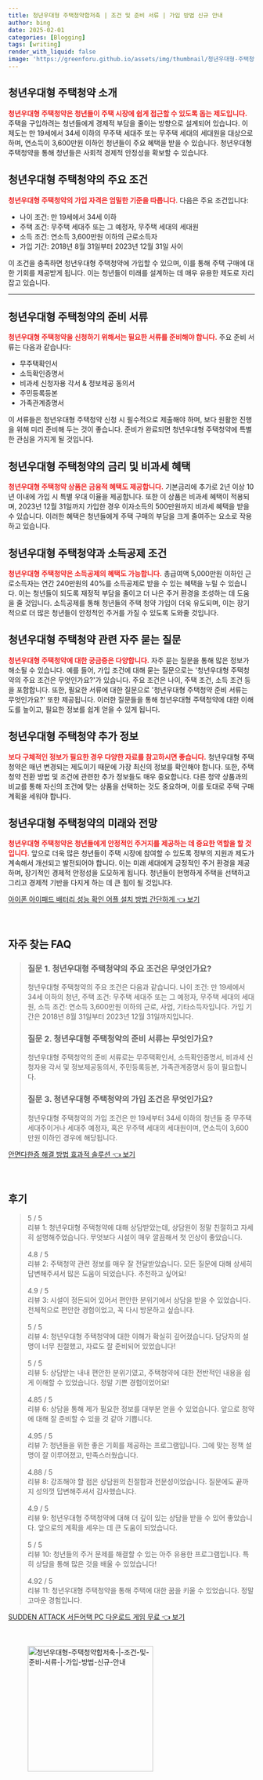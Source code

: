 ```yaml
---
title: 청년우대형 주택청약합저축 | 조건 및 준비 서류 | 가입 방법 신규 안내
author: bing
date: 2025-02-01
categories: [Blogging]
tags: [writing]
render_with_liquid: false
image: 'https://greenforu.github.io/assets/img/thumbnail/청년우대형-주택청약합저축-|-조건-및-준비-서류-|-가입-방법-신규-안내.webp'
---
```



<h2 id='청년우대형_주택청약_소개'>청년우대형 주택청약 소개</h2>

<p><b><span style="color: #ee2323;">청년우대형 주택청약은 청년들이 주택 시장에 쉽게 접근할 수 있도록 돕는 제도입니다.</span></b> 주택을 구입하려는 청년들에게 경제적 부담을 줄이는 방향으로 설계되어 있습니다. 이 제도는 만 19세에서 34세 이하의 무주택 세대주 또는 무주택 세대의 세대원을 대상으로 하며, 연소득이 3,600만원 이하인 청년들이 주요 혜택을 받을 수 있습니다. 청년우대형 주택청약을 통해 청년들은 사회적 경제적 안정성을 확보할 수 있습니다.</p>

<h2 id='청년우대형_주택청약_조건'>청년우대형 주택청약의 주요 조건</h2>

<p><b><span style="color: #ee2323;">청년우대형 주택청약의 가입 자격은 엄밀한 기준을 따릅니다.</span></b> 다음은 주요 조건입니다:</p>

<ul>
    <li>나이 조건: 만 19세에서 34세 이하</li>
    <li>주택 조건: 무주택 세대주 또는 그 예정자, 무주택 세대의 세대원</li>
    <li>소득 조건: 연소득 3,600만원 이하의 근로소득자</li>
    <li>가입 기간: 2018년 8월 31일부터 2023년 12월 31일 사이</li>
</ul>

<p>이 조건을 충족하면 청년우대형 주택청약에 가입할 수 있으며, 이를 통해 주택 구매에 대한 기회를 제공받게 됩니다. 이는 청년들이 미래를 설계하는 데 매우 유용한 제도로 자리잡고 있습니다.</p>

<hr />

<h2 id='청년우대형_주택청약_준비서류'>청년우대형 주택청약의 준비 서류</h2>

<p><b><span style="color: #ee2323;">청년우대형 주택청약을 신청하기 위해서는 필요한 서류를 준비해야 합니다.</span></b> 주요 준비 서류는 다음과 같습니다:</p>

<ul>
    <li>무주택확인서</li>
    <li>소득확인증명서</li>
    <li>비과세 신청자용 각서 & 정보제공 동의서</li>
    <li>주민등록등본</li>
    <li>가족관계증명서</li>
</ul>

<p>이 서류들은 청년우대형 주택청약 신청 시 필수적으로 제출해야 하며, 보다 원활한 진행을 위해 미리 준비해 두는 것이 좋습니다. 준비가 완료되면 청년우대형 주택청약에 특별한 관심을 가지게 될 것입니다.</p>

<h2 id='청년우대형_주택청약_금리_및_비과세_혜택'>청년우대형 주택청약의 금리 및 비과세 혜택</h2>

<p><b><span style="color: #ee2323;">청년우대형 주택청약 상품은 금융적 혜택도 제공합니다.</span></b> 기본금리에 추가로 2년 이상 10년 이내에 가입 시 특별 우대 이율을 제공합니다. 또한 이 상품은 비과세 혜택이 적용되며, 2023년 12월 31일까지 가입한 경우 이자소득의 500만원까지 비과세 혜택을 받을 수 있습니다. 이러한 혜택은 청년들에게 주택 구매의 부담을 크게 줄여주는 요소로 작용하고 있습니다.</p>

<h2 id='청년우대형_주택청약_소득공제'>청년우대형 주택청약과 소득공제 조건</h2>

<p><b><span style="color: #ee2323;">청년우대형 주택청약은 소득공제의 혜택도 가능합니다.</span></b> 총급여액 5,000만원 이하인 근로소득자는 연간 240만원의 40%를 소득공제로 받을 수 있는 혜택을 누릴 수 있습니다. 이는 청년들이 되도록 재정적 부담을 줄이고 더 나은 주거 환경을 조성하는 데 도움을 줄 것입니다. 소득공제를 통해 청년들의 주택 청약 가입이 더욱 유도되며, 이는 장기적으로 더 많은 청년들이 안정적인 주거를 가질 수 있도록 도와줄 것입니다.</p>

<h2 id='청년우대형_주택청약_자주_묻는_질문'>청년우대형 주택청약 관련 자주 묻는 질문</h2>

<p><b><span style="color: #ee2323;">청년우대형 주택청약에 대한 궁금증은 다양합니다.</span></b> 자주 묻는 질문을 통해 많은 정보가 해소될 수 있습니다. 예를 들어, 가입 조건에 대해 묻는 질문으로는 '청년우대형 주택청약의 주요 조건은 무엇인가요?'가 있습니다. 주요 조건은 나이, 주택 조건, 소득 조건 등을 포함합니다. 또한, 필요한 서류에 대한 질문으로 '청년우대형 주택청약 준비 서류는 무엇인가요?' 또한 제공됩니다. 이러한 질문들을 통해 청년우대형 주택청약에 대한 이해도를 높이고, 필요한 정보를 쉽게 얻을 수 있게 됩니다.</p>

<h2 id='청년우대형_주택청약_추가정보'>청년우대형 주택청약 추가 정보</h2>

<p><b><span style="color: #ee2323;">보다 구체적인 정보가 필요한 경우 다양한 자료를 참고하시면 좋습니다.</span></b> 청년우대형 주택청약은 매년 변경되는 제도이기 때문에 가장 최신의 정보를 확인해야 합니다. 또한, 주택청약 전환 방법 및 조건에 관련한 추가 정보들도 매우 중요합니다. 다른 청약 상품과의 비교를 통해 자신의 조건에 맞는 상품을 선택하는 것도 중요하며, 이를 토대로 주택 구매 계획을 세워야 합니다.</p>

<h2 id='청년우대형_주택청약의_미래'>청년우대형 주택청약의 미래와 전망</h2>

<p><b><span style="color: #ee2323;">청년우대형 주택청약은 청년들에게 안정적인 주거지를 제공하는 데 중요한 역할을 할 것입니다.</span></b> 앞으로 더욱 많은 청년들이 주택 시장에 참여할 수 있도록 정부의 지원과 제도가 계속해서 개선되고 발전되어야 합니다. 이는 미래 세대에게 긍정적인 주거 환경을 제공하며, 장기적인 경제적 안정성을 도모하게 됩니다. 청년들이 현명하게 주택을 선택하고 그리고 경제적 기반을 다지게 하는 데 큰 힘이 될 것입니다.</p>


<p><a class="click-button" title="아이폰 아이패드 배터리 성능 확인 어플 설치 방법 간단하게" href="https://greenforu.github.io/posts/%EC%95%84%EC%9D%B4%ED%8F%B0-%EC%95%84%EC%9D%B4%ED%8C%A8%EB%93%9C-%EB%B0%B0%ED%84%B0%EB%A6%AC-%EC%84%B1%EB%8A%A5-%ED%99%95%EC%9D%B8-%EC%96%B4%ED%94%8C-%EC%84%A4%EC%B9%98-%EB%B0%A9%EB%B2%95-%EA%B0%84%EB%8B%A8%ED%95%98%EA%B2%8C/" rel="dofollow">아이폰 아이패드 배터리 성능 확인 어플 설치 방법 간단하게 👈 보기</a></p><br>
<h2 id='자주_찾는_FAQ'>자주 찾는 FAQ</h2>
<div itemscope="" itemtype="https://schema.org/FAQPage"> 
<blockquote> 
<div itemscope="" itemprop="mainEntity" itemtype="https://schema.org/Question"> 
<h3 itemprop="name">질문 1. 청년우대형 주택청약의 주요 조건은 무엇인가요?</h3> 
<div itemscope="" itemprop="acceptedAnswer" itemtype="https://schema.org/Answer"> 
<span itemprop="text"> 
<p>청년우대형 주택청약의 주요 조건은 다음과 같습니다. 나이 조건: 만 19세에서 34세 이하의 청년, 주택 조건: 무주택 세대주 또는 그 예정자, 무주택 세대의 세대원, 소득 조건: 연소득 3,600만원 이하의 근로, 사업, 기타소득자입니다. 가입 기간은 2018년 8월 31일부터 2023년 12월 31일까지입니다.</p> 
</span> 
</div> 
</div> 

<div itemscope="" itemprop="mainEntity" itemtype="https://schema.org/Question"> 
<h3 itemprop="name">질문 2. 청년우대형 주택청약의 준비 서류는 무엇인가요?</h3> 
<div itemscope="" itemprop="acceptedAnswer" itemtype="https://schema.org/Answer"> 
<span itemprop="text"> 
<p>청년우대형 주택청약의 준비 서류로는 무주택확인서, 소득확인증명서, 비과세 신청자용 각서 및 정보제공동의서, 주민등록등본, 가족관계증명서 등이 필요합니다.</p> 
</span> 
</div> 
</div> 

<div itemscope="" itemprop="mainEntity" itemtype="https://schema.org/Question"> 
<h3 itemprop="name">질문 3. 청년우대형 주택청약의 가입 조건은 무엇인가요?</h3> 
<div itemscope="" itemprop="acceptedAnswer" itemtype="https://schema.org/Answer"> 
<span itemprop="text"> 
<p>청년우대형 주택청약의 가입 조건은 만 19세부터 34세 이하의 청년들 중 무주택 세대주이거나 세대주 예정자, 혹은 무주택 세대의 세대원이며, 연소득이 3,600만원 이하인 경우에 해당됩니다.</p> 
</span> 
</div> 
</div> 
</blockquote> 
</div>
<p><a class="click-button" title="안면다한증 해결 방법 효과적 솔루션" href="https://greenforu.github.io/posts/%EC%95%88%EB%A9%B4%EB%8B%A4%ED%95%9C%EC%A6%9D-%ED%95%B4%EA%B2%B0-%EB%B0%A9%EB%B2%95-%ED%9A%A8%EA%B3%BC%EC%A0%81-%EC%86%94%EB%A3%A8%EC%85%98/" rel="dofollow">안면다한증 해결 방법 효과적 솔루션 👈 보기</a></p><br>
<h2 id='후기'>후기</h2>
<div itemscope itemtype="https://schema.org/Product">
  <blockquote>
  <div itemprop="review" itemscope itemtype="https://schema.org/Review">
      <div itemprop="reviewRating" itemscope itemtype="https://schema.org/Rating"> <span itemprop="ratingValue">5</span> / <span itemprop="bestRating">5</span> </div>
      <span itemprop="reviewBody">리뷰 1: 청년우대형 주택청약에 대해 상담받았는데, 상담원이 정말 친절하고 자세히 설명해주었습니다. 무엇보다 시설이 매우 깔끔해서 첫 인상이 좋았습니다.</span>
  </div>
  <br>
  <div itemprop="review" itemscope itemtype="https://schema.org/Review">
      <div itemprop="reviewRating" itemscope itemtype="https://schema.org/Rating"> <span itemprop="ratingValue">4.8</span> / <span itemprop="bestRating">5</span> </div>
      <span itemprop="reviewBody">리뷰 2: 주택청약 관련 정보를 매우 잘 전달받았습니다. 모든 질문에 대해 상세히 답변해주셔서 많은 도움이 되었습니다. 추천하고 싶어요!</span>
  </div>
  <br>
  <div itemprop="review" itemscope itemtype="https://schema.org/Review">
      <div itemprop="reviewRating" itemscope itemtype="https://schema.org/Rating"> <span itemprop="ratingValue">4.9</span> / <span itemprop="bestRating">5</span> </div>
      <span itemprop="reviewBody">리뷰 3: 시설이 정돈되어 있어서 편안한 분위기에서 상담을 받을 수 있었습니다. 전체적으로 편안한 경험이었고, 꼭 다시 방문하고 싶습니다.</span>
  </div>
  <br>
  <div itemprop="review" itemscope itemtype="https://schema.org/Review">
      <div itemprop="reviewRating" itemscope itemtype="https://schema.org/Rating"> <span itemprop="ratingValue">5</span> / <span itemprop="bestRating">5</span> </div>
      <span itemprop="reviewBody">리뷰 4: 청년우대형 주택청약에 대한 이해가 확실히 깊어졌습니다. 담당자의 설명이 너무 친절했고, 자료도 잘 준비되어 있었습니다!</span>
  </div>
  <br>
  <div itemprop="review" itemscope itemtype="https://schema.org/Review">
      <div itemprop="reviewRating" itemscope itemtype="https://schema.org/Rating"> <span itemprop="ratingValue">5</span> / <span itemprop="bestRating">5</span> </div>
      <span itemprop="reviewBody">리뷰 5: 상담받는 내내 편안한 분위기였고, 주택청약에 대한 전반적인 내용을 쉽게 이해할 수 있었습니다. 정말 기쁜 경험이었어요!</span>
  </div>
  <br>
  <div itemprop="review" itemscope itemtype="https://schema.org/Review">
      <div itemprop="reviewRating" itemscope itemtype="https://schema.org/Rating"> <span itemprop="ratingValue">4.85</span> / <span itemprop="bestRating">5</span> </div>
      <span itemprop="reviewBody">리뷰 6: 상담을 통해 제가 필요한 정보를 대부분 얻을 수 있었습니다. 앞으로 청약에 대해 잘 준비할 수 있을 것 같아 기쁩니다.</span>
  </div>
  <br>
  <div itemprop="review" itemscope itemtype="https://schema.org/Review">
      <div itemprop="reviewRating" itemscope itemtype="https://schema.org/Rating"> <span itemprop="ratingValue">4.95</span> / <span itemprop="bestRating">5</span> </div>
      <span itemprop="reviewBody">리뷰 7: 청년들을 위한 좋은 기회를 제공하는 프로그램입니다. 그에 맞는 정책 설명이 잘 이루어졌고, 만족스러웠습니다.</span>
  </div>
  <br>
  <div itemprop="review" itemscope itemtype="https://schema.org/Review">
      <div itemprop="reviewRating" itemscope itemtype="https://schema.org/Rating"> <span itemprop="ratingValue">4.88</span> / <span itemprop="bestRating">5</span> </div>
      <span itemprop="reviewBody">리뷰 8: 강조해야 할 점은 상담원의 친절함과 전문성이었습니다. 질문에도 끝까지 성의껏 답변해주셔서 감사했습니다.</span>
  </div>
  <br>
  <div itemprop="review" itemscope itemtype="https://schema.org/Review">
      <div itemprop="reviewRating" itemscope itemtype="https://schema.org/Rating"> <span itemprop="ratingValue">4.9</span> / <span itemprop="bestRating">5</span> </div>
      <span itemprop="reviewBody">리뷰 9: 청년우대형 주택청약에 대해 더 깊이 있는 상담을 받을 수 있어 좋았습니다. 앞으로의 계획을 세우는 데 큰 도움이 되었습니다.</span>
  </div>
  <br>
  <div itemprop="review" itemscope itemtype="https://schema.org/Review">
      <div itemprop="reviewRating" itemscope itemtype="https://schema.org/Rating"> <span itemprop="ratingValue">5</span> / <span itemprop="bestRating">5</span> </div>
      <span itemprop="reviewBody">리뷰 10: 청년들의 주거 문제를 해결할 수 있는 아주 유용한 프로그램입니다. 특히 상담을 통해 많은 것을 배울 수 있었습니다!</span>
  </div>
  <br>
  <div itemprop="review" itemscope itemtype="https://schema.org/Review">
      <div itemprop="reviewRating" itemscope itemtype="https://schema.org/Rating"> <span itemprop="ratingValue">4.92</span> / <span itemprop="bestRating">5</span> </div>
      <span itemprop="reviewBody">리뷰 11: 청년우대형 주택청약을 통해 주택에 대한 꿈을 키울 수 있었습니다. 정말 고마운 경험입니다.</span>
  </div>
  </blockquote>
</div>
<p><a class="click-button" title="SUDDEN ATTACK 서든어택 PC 다운로드 게임 무료" href="https://greenforu.github.io/posts/SUDDEN-ATTACK-%EC%84%9C%EB%93%A0%EC%96%B4%ED%83%9D-PC-%EB%8B%A4%EC%9A%B4%EB%A1%9C%EB%93%9C-%EA%B2%8C%EC%9E%84-%EB%AC%B4%EB%A3%8C/" rel="dofollow">SUDDEN ATTACK 서든어택 PC 다운로드 게임 무료 👈 보기</a></p><br>
<figure class="image"><img src="https://greenforu.github.io/assets/img/thumbnail/청년우대형-주택청약합저축-|-조건-및-준비-서류-|-가입-방법-신규-안내.webp" alt="청년우대형-주택청약합저축-|-조건-및-준비-서류-|-가입-방법-신규-안내" width="256" height="256"></figure>